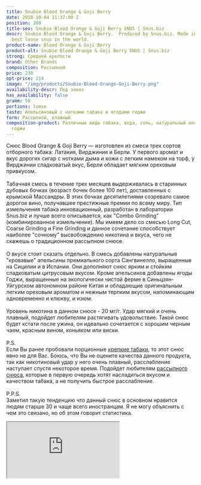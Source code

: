 ```yaml
---
title: Snubie Blood Orange & Goji Berry
date: 2018-10-04 11:37:00 Z
position: 209
title-seo: Snubie Blood Orange & Goji Berry SNUS | Snus.biz
descr: Snubie Blood Orange & Goji Berry.  Produced by Snus.biz. Made in Ukraine. The
  best loose snus in the world.
product-name: Blood Orange & Goji Berry
product-alt: Snubie Blood Orange & Goji Berry SNUS | Snus.biz
strong: Средней крепости
brand: Other Brands
composition: Рассыпной
price: 230
opt-price: 214
image: "/img/products/Snubie-Blood-Orange-Goji-Berry.png"
availability-descr: Под заказ
has_availability: false
gramm: 50
portions: loose
taste: Апельсиновый с нотками табака и ягодами годжи
form: Рассыпной, влажный
composition-product: Различные виды табака, вода, соль, натуральный апельсин и ягоди
  годжи
---
```


Снюс Blood Orange & Goji Berry — изготовлен из смеси трех сортов отборного табака: Латакия, Вирджиния и Берли. У первого аромат и вкус дорогих сигар с нотками дыма и кожи с легким намеком на торф, у Вирджинии сладковатый вкус, Берли обладает мягким ореховым привкусом.<br><br>
Табачная смесь в течение трех месяцев выдерживалась в старинных дубовых бочках (возраст бочек более 100 лет), доставленных с крымской Массандры. В этих бочках десятилетиями созревало самое дорогое вино, получавшее престижные премии по всему миру. Тип измельчения табака инновационный, разработан в лаборатории Snus.biz и лучше всего описывается, как "Combo Grinding" (комбинированное измельчение). Мы имеем дело со смесью Long Cut, Coarse Grinding и Fine Grinding и данное сочетание способствует наиболее "сочному" высвобождению никотина и вкуса, чего не скажешь о традиционном рассыпном снюсе.<br><br>
О вкусе стоит сказать отдельно. В смесь добавлены натуральные "кровавые" апельсины премиального сорта Сангвинелло, выращенные на Сицилии и в Испании. Они дополняют снюс ярким и стойким сладковатым цитрусовым вкусом. Кроме апельсинов добавлены ягоды Годжи, выращенные на экологически чистой ферме в Синьцзян-Уйгурском автономном районе Китая и обладающие оригинальным легким ореховым ароматом и нежным терпким вкусом, напоминающим одновременно и клюкву, и изюм.<br><br>
Уровень никотина в данном снюсе - 20 мг/г. Удар мягкий и очень плавный, подойдет любителям растягивать удовольствие. Такой снюс будет кстати после ужина, он идеально сочетается с хорошим черным чаем, красным вином, коньяком или виски.<br><br>
P.S. <br>
Если Вы ранее пробовали порционные [крепкие табаки](/ultra-strong), то этот снюс явно не для Вас. Боюсь, что Вы не оцените качества данного продукта, так как никотиновый удар у него очень плавный, расслабление наступает спустя некоторое время. 
Подойдет любителям [рассыпного снюса](/loose-snus), которые в первую очередь хотят насладиться вкусом и качеством табака, а не получить быстрое расслабление.<br><br>
P.P.S.<br>
Заметил такую тенденцию что данный снюс в основном нравится людям старше 30 и чаще всего иностранцам. Я не могу объяснить с чем это связано, но об этом говорит статистика.

<div class="embed-responsive embed-responsive-16by9 mb-3">
  <iframe class="embed-responsive-item" src="https://www.youtube.com/embed/-WFCEqUhQ9w" allowfullscreen></iframe>
</div>